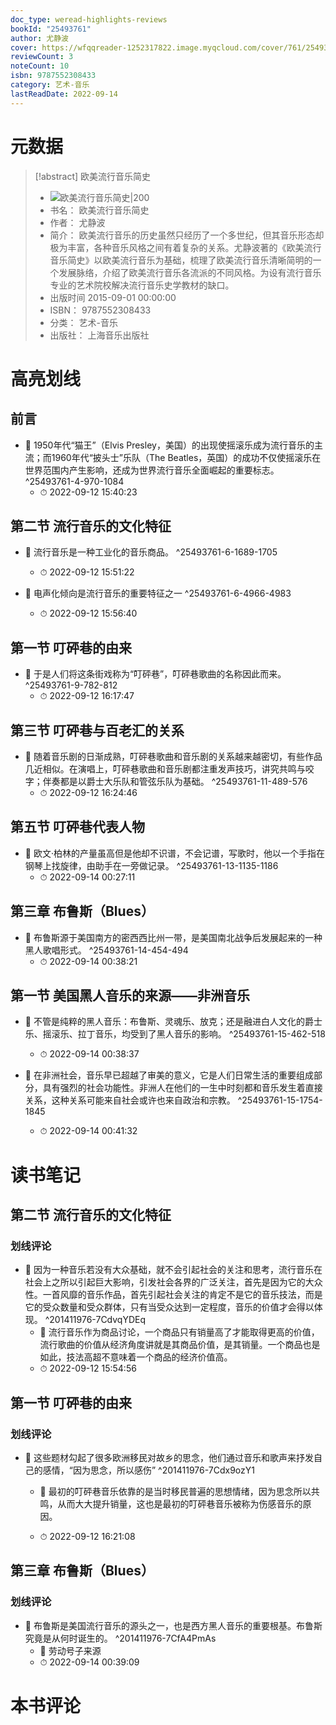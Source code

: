 ```yaml
---
doc_type: weread-highlights-reviews
bookId: "25493761"
author: 尤静波
cover: https://wfqqreader-1252317822.image.myqcloud.com/cover/761/25493761/t7_25493761.jpg
reviewCount: 3
noteCount: 10
isbn: 9787552308433
category: 艺术-音乐
lastReadDate: 2022-09-14
---
```

# 元数据
> [!abstract] 欧美流行音乐简史
> - ![ 欧美流行音乐简史|200](https://wfqqreader-1252317822.image.myqcloud.com/cover/761/25493761/t7_25493761.jpg)
> - 书名： 欧美流行音乐简史
> - 作者： 尤静波
> - 简介： 欧美流行音乐的历史虽然只经历了一个多世纪，但其音乐形态却极为丰富，各种音乐风格之间有着复杂的关系。尤静波著的《欧美流行音乐简史》以欧美流行音乐为基础，梳理了欧美流行音乐清晰简明的一个发展脉络，介绍了欧美流行音乐各流派的不同风格。为设有流行音乐专业的艺术院校解决流行音乐史学教材的缺口。
> - 出版时间 2015-09-01 00:00:00
> - ISBN： 9787552308433
> - 分类： 艺术-音乐
> - 出版社： 上海音乐出版社

# 高亮划线

## 前言


- 📌 1950年代“猫王”（Elvis Presley，美国）的出现使摇滚乐成为流行音乐的主流；而1960年代“披头士”乐队（The Beatles，英国）的成功不仅使摇滚乐在世界范围内产生影响，还成为世界流行音乐全面崛起的重要标志。 ^25493761-4-970-1084
    - ⏱ 2022-09-12 15:40:23 
## 第二节 流行音乐的文化特征


- 📌 流行音乐是一种工业化的音乐商品。 ^25493761-6-1689-1705
    - ⏱ 2022-09-12 15:51:22 

- 📌 电声化倾向是流行音乐的重要特征之一 ^25493761-6-4966-4983
    - ⏱ 2022-09-12 15:56:40 
## 第一节 叮砰巷的由来


- 📌 于是人们将这条街戏称为“叮砰巷”，叮砰巷歌曲的名称因此而来。 ^25493761-9-782-812
    - ⏱ 2022-09-12 16:17:47 
 
## 第三节 叮砰巷与百老汇的关系


- 📌 随着音乐剧的日渐成熟，叮砰巷歌曲和音乐剧的关系越来越密切，有些作品几近相似。在演唱上，叮砰巷歌曲和音乐剧都注重发声技巧，讲究共鸣与咬字；伴奏都是以爵士大乐队和管弦乐队为基础。 ^25493761-11-489-576
    - ⏱ 2022-09-12 16:24:46 
## 第五节 叮砰巷代表人物


- 📌 欧文·柏林的产量虽高但是他却不识谱，不会记谱，写歌时，他以一个手指在钢琴上找旋律，由助手在一旁做记录。 ^25493761-13-1135-1186
    - ⏱ 2022-09-14 00:27:11 
## 第三章 布鲁斯（Blues）


- 📌 布鲁斯源于美国南方的密西西比州一带，是美国南北战争后发展起来的一种黑人歌唱形式。 ^25493761-14-454-494
    - ⏱ 2022-09-14 00:38:21 
## 第一节 美国黑人音乐的来源——非洲音乐


- 📌 不管是纯粹的黑人音乐：布鲁斯、灵魂乐、放克；还是融进白人文化的爵士乐、摇滚乐、拉丁音乐，均受到了黑人音乐的影响。 ^25493761-15-462-518
    - ⏱ 2022-09-14 00:38:37 

- 📌 在非洲社会，音乐早已超越了审美的意义，它是人们日常生活的重要组成部分，具有强烈的社会功能性。非洲人在他们的一生中时刻都和音乐发生着直接关系，这种关系可能来自社会或许也来自政治和宗教。 ^25493761-15-1754-1845
    - ⏱ 2022-09-14 00:41:32 
# 读书笔记

## 第二节 流行音乐的文化特征

### 划线评论
- 📌 因为一种音乐若没有大众基础，就不会引起社会的关注和思考，流行音乐在社会上之所以引起巨大影响，引发社会各界的广泛关注，首先是因为它的大众性。一首风靡的音乐作品，首先引起社会关注的肯定不是它的音乐技法，而是它的受众数量和受众群体，只有当受众达到一定程度，音乐的价值才会得以体现。  ^201411976-7CdvqYDEq
    - 💭 流行音乐作为商品讨论，一个商品只有销量高了才能取得更高的价值，流行歌曲的价值从经济角度讲就是其商品价值，是其销量。一个商品也是如此，技法高超不意味着一个商品的经济价值高。
    - ⏱ 2022-09-12 15:54:56
   
## 第一节 叮砰巷的由来

### 划线评论
- 📌 这些题材勾起了很多欧洲移民对故乡的思念，他们通过音乐和歌声来抒发自己的感情，“因为思念，所以感伤”  ^201411976-7Cdx9ozY1
    - 💭 最初的叮砰巷音乐依靠的是当时移民普遍的思想情绪，因为思念所以共鸣，从而大大提升销量，这也是最初的叮砰巷音乐被称为伤感音乐的原因。

    - ⏱ 2022-09-12 16:21:08
   
## 第三章 布鲁斯（Blues）

### 划线评论
- 📌 布鲁斯是美国流行音乐的源头之一，也是西方黑人音乐的重要根基。布鲁斯究竟是从何时诞生的。  ^201411976-7CfA4PmAs
    - 💭 劳动号子来源
    - ⏱ 2022-09-14 00:39:09
   
# 本书评论
